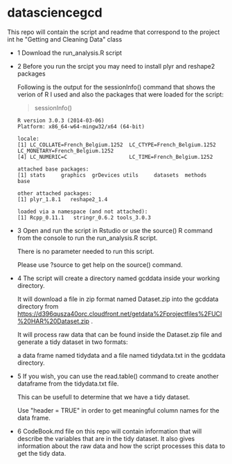 datasciencegcd
==============

This repo will contain the script and readme that correspond to the project int he "Getting and Cleaning Data" class

* 1 Download the run_analysis.R script

* 2 Before you run the srcipt you may need to install plyr and reshape2 packages
  
   Following is the output for the sessionInfo() command that shows the verion of R I used and also the packages
   that were loaded for the script:
   
   > sessionInfo()
 
      R version 3.0.3 (2014-03-06)
      Platform: x86_64-w64-mingw32/x64 (64-bit)
 
      locale:
      [1] LC_COLLATE=French_Belgium.1252  LC_CTYPE=French_Belgium.1252    LC_MONETARY=French_Belgium.1252
      [4] LC_NUMERIC=C                    LC_TIME=French_Belgium.1252    
 
      attached base packages:
      [1] stats     graphics  grDevices utils     datasets  methods   base     
 
      other attached packages:
      [1] plyr_1.8.1   reshape2_1.4
 
      loaded via a namespace (and not attached):
      [1] Rcpp_0.11.1   stringr_0.6.2 tools_3.0.3 

* 3 Open and run the script in Rstudio or use the source() R command from the console to run the run_analysis.R script.
   
   There is no parameter needed to run this script. 
   
   Please use ?source to get help on the source() command.
  
* 4 The script will create a directory named gcddata  inside your working directory.
   
   It will download a file in zip format named Dataset.zip into the gcddata directory from 
    https://d396qusza40orc.cloudfront.net/getdata%2Fprojectfiles%2FUCI%20HAR%20Dataset.zip .
   
   It will process raw data that can be found inside the Dataset.zip file and generate a tidy dataset in two formats:
   
    a data frame named tidydata and a file named tidydata.txt in the gcddata directory.
    
* 5 If you wish, you can use the read.table() command to create another dataframe from the tidydata.txt file.
   
   This can be usefull to determine that we have a tidy dataset.
   
   Use "header = TRUE" in order to get meaningful column names for the data frame.
   
* 6 CodeBook.md file on this repo will contain information that will describe the variables that are in the tidy dataset.
   It also gives information about the raw data and how the script processes this data to get the tidy data.
